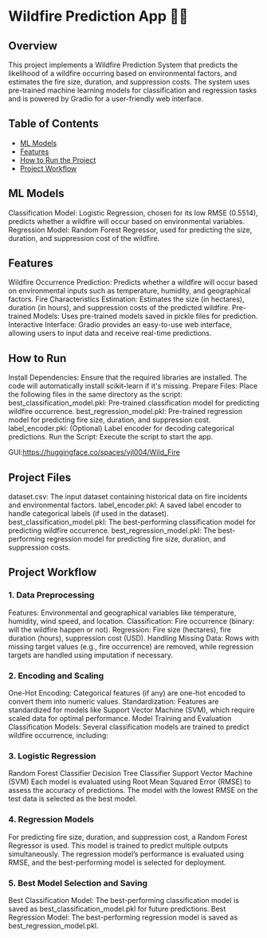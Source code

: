 # Wildfire Prediction App 🌳🔥
## Overview
This project implements a Wildfire Prediction System that predicts the likelihood of a wildfire occurring based on environmental factors, and estimates the fire size, duration, and suppression costs. The system uses pre-trained machine learning models for classification and regression tasks and is powered by Gradio for a user-friendly web interface.

## Table of Contents
- [ML Models](#ML-Models)
- [Features](#Features)
- [How to Run the Project](#How-to-Run)
- [Project Workflow](#Project-Workflow)

## ML Models
Classification Model: Logistic Regression, chosen for its low RMSE (0.5514), predicts whether a wildfire will occur based on environmental variables.
Regression Model: Random Forest Regressor, used for predicting the size, duration, and suppression cost of the wildfire.

## Features
Wildfire Occurrence Prediction: Predicts whether a wildfire will occur based on environmental inputs such as temperature, humidity, and geographical factors.
Fire Characteristics Estimation: Estimates the size (in hectares), duration (in hours), and suppression costs of the predicted wildfire.
Pre-trained Models: Uses pre-trained models saved in pickle files for prediction.
Interactive Interface: Gradio provides an easy-to-use web interface, allowing users to input data and receive real-time predictions.

## How to Run
Install Dependencies: Ensure that the required libraries are installed. The code will automatically install scikit-learn if it's missing.
Prepare Files: Place the following files in the same directory as the script:
best_classification_model.pkl: Pre-trained classification model for predicting wildfire occurrence.
best_regression_model.pkl: Pre-trained regression model for predicting fire size, duration, and suppression cost.
label_encoder.pkl: (Optional) Label encoder for decoding categorical predictions.
Run the Script: Execute the script to start the app.

GUI:https://huggingface.co/spaces/vjl004/Wild_Fire

## Project Files
dataset.csv: The input dataset containing historical data on fire incidents and environmental factors.
label_encoder.pkl: A saved label encoder to handle categorical labels (if used in the dataset).
best_classification_model.pkl: The best-performing classification model for predicting wildfire occurrence.
best_regression_model.pkl: The best-performing regression model for predicting fire size, duration, and suppression costs.

## Project Workflow
### 1. Data Preprocessing
Features: Environmental and geographical variables like temperature, humidity, wind speed, and location.
Classification: Fire occurrence (binary: will the wildfire happen or not).
Regression: Fire size (hectares), fire duration (hours), suppression cost (USD).
Handling Missing Data: Rows with missing target values (e.g., fire occurrence) are removed, while regression targets are handled using imputation if necessary.

### 2. Encoding and Scaling
One-Hot Encoding: Categorical features (if any) are one-hot encoded to convert them into numeric values.
Standardization: Features are standardized for models like Support Vector Machine (SVM), which require scaled data for optimal performance.
Model Training and Evaluation
Classification Models: Several classification models are trained to predict wildfire occurrence, including:

### 3. Logistic Regression
Random Forest Classifier
Decision Tree Classifier
Support Vector Machine (SVM)
Each model is evaluated using Root Mean Squared Error (RMSE) to assess the accuracy of predictions. The model with the lowest RMSE on the test data is selected as the best model.

### 4. Regression Models
For predicting fire size, duration, and suppression cost, a Random Forest Regressor is used. This model is trained to predict multiple outputs simultaneously. The regression model’s performance is evaluated using RMSE, and the best-performing model is selected for deployment.

### 5. Best Model Selection and Saving
Best Classification Model: The best-performing classification model is saved as best_classification_model.pkl for future predictions.
Best Regression Model: The best-performing regression model is saved as best_regression_model.pkl.
